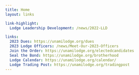 ```yaml
---
title: Home
layout: links

link-highlight:
  Lodge Leadership Development: /news/2022-LLD

links:
  2023 Dues: https://unamilodge.org/dues
  2023 Lodge Officers: /news/Meet-Our-2023-Officers
  Join the Order: https://unamilodge.org/electedcandidates
  Seal the Bond: https://unamilodge.org/brotherhood
  Lodge Calendar: https://unamilodge.org/calendar/
  Lodge Trading Post: https://unamilodge.org/tradingpost
---
```


